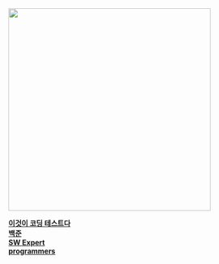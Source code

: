 <img src="https://user-images.githubusercontent.com/74674780/157834450-fcb85b0e-8179-42e7-8d0e-4e6bf1143055.PNG"  width="400"/>

[__이것이 코딩 테스트다__](./%EC%9D%B4%EC%BD%94%ED%85%8C/)  
[__백준__](./baekjoon/)  
[__SW Expert__](./swexpert/)  
[__programmers__](./programmers/)